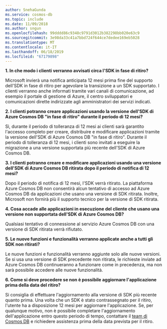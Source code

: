 ```yaml
---
author: SnehaGunda
ms.service: cosmos-db
ms.topic: include
ms.date: 11/09/2018
ms.author: sngun
ms.openlocfilehash: 99dddd86c9348c9791d3012b382298bb020e63c9
ms.sourcegitcommit: 3e98da33c41a7bbd724f644ce7dedee169eb5028
ms.translationtype: MT
ms.contentlocale: it-IT
ms.lasthandoff: 06/18/2019
ms.locfileid: "67179898"
---
```

**1. In che modo i clienti verranno avvisati circa l'SDK in fase di ritiro?**

Microsoft invierà una notifica anticipata 12 mesi prima fine del supporto dell'SDK in fase di ritiro per agevolare la transizione a un SDK supportato. I clienti verranno anche informati tramite vari canali di comunicazione, ad esempio il portale di gestione di Azure, il centro sviluppatori e comunicazioni dirette indirizzate agli amministratori dei servizi indicati.

**2. I clienti potranno creare applicazioni usando la versione dell'SDK di Azure Cosmos DB "in fase di ritiro" durante il periodo di 12 mesi?** 

Sì, durante il periodo di tolleranza di 12 mesi ai clienti sarà garantito l'accesso completo per creare, distribuire e modificare applicazioni tramite la versione dell'SDK di Azure Cosmos DB "in fase di ritiro". Durante il periodo di tolleranza di 12 mesi, i clienti sono invitati a eseguire la migrazione a una versione supportata più recente dell'SDK di Azure Cosmos DB.

**3. I clienti potranno creare e modificare applicazioni usando una versione dell'SDK di Azure Cosmos DB ritirata dopo il periodo di notifica di 12 mesi?**

Dopo il periodo di notifica di 12 mesi, l'SDK verrà ritirato. La piattaforma Azure Cosmos DB non consentirà alcun tentativo di accesso ad Azure Cosmos DB da applicazioni che usano una versione di SDK ritirata. Inoltre, Microsoft non fornirà più il supporto tecnico per la versione di SDK ritirata.

**4. Cosa accade alle applicazioni in esecuzione del cliente che usano una versione non supportata dell'SDK di Azure Cosmos DB?**

Qualsiasi tentativo di connessione al servizio Azure Cosmos DB con una versione di SDK ritirata verrà rifiutato. 

**5. Le nuove funzioni e funzionalità verranno applicate anche a tutti gli SDK non ritirati?**

Le nuove funzioni e funzionalità verranno aggiunte solo alle nuove versioni. Se si usa una versione di SDK precedente non ritirata, le richieste inviate ad Azure Cosmos DB continueranno a funzionare come in precedenza, ma non sarà possibile accedere alle nuove funzionalità.  

**6. Come si deve procedere se non è possibile aggiornare l'applicazione prima della data del ritiro?**

Si consiglia di effettuare l'aggiornamento alla versione di SDK più recente quanto prima. Una volta che un SDK è stato contrassegnato per il ritiro, l'utente ha a disposizione 12 mesi per aggiornare l'applicazione. Se, per qualunque motivo, non è possibile completare l'aggiornamento dell'applicazione entro questo periodo di tempo, contattare il [team di Cosmos DB](mailto:askcosmosdb@microsoft.com) e richiedere assistenza prima della data prevista per il ritiro.

